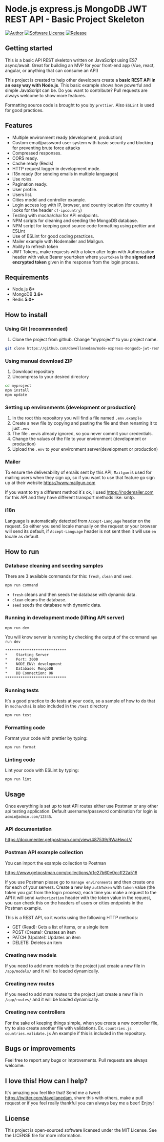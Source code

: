 # Node.js express.js MongoDB JWT REST API - Basic Project Skeleton

[![Author](http://img.shields.io/badge/author-@davellanedam-blue.svg?style=flat-square)](https://twitter.com/davellanedam)
[![Software License](https://img.shields.io/badge/license-MIT-brightgreen.svg?style=flat-square)](https://github.com/davellanedam/node-express-mongodb-jwt-rest-api-skeleton/blob/master/LICENSE)
[![Release](https://img.shields.io/github/release/davellanedam/node-express-mongodb-jwt-rest-api-skeleton.svg?style=flat-square)](https://github.com/davellanedam/node-express-mongodb-jwt-rest-api-skeleton/releases)

## Getting started

This is a basic API REST skeleton written on JavaScript using ES7 async/await. Great for building an MVP for your front-end app (Vue, react, angular, or anything that can consume an API)

This project is created to help other developers create a **basic REST API in an easy way with Node.js**. This basic example shows how powerful and simple JavaScript can be. Do you want to contribute? Pull requests are always welcome to show more features.

Formatting source code is brought to you by `prettier`. Also `ESLint` is used for good practices.

## Features

- Multiple environment ready (development, production)
- Custom email/password user system with basic security and blocking for preventing brute force attacks
- Compressed responses.
- CORS ready.
- Cache ready (Redis)
- HTTP request logger in development mode.
- i18n ready (for sending emails in multiple languages)
- Use roles.
- Pagination ready.
- User profile.
- Users list.
- Cities model and controller example.
- Login access log with IP, browser, and country location (for country it looks for the header `cf-ipcountry`)
- Testing with mocha/chai for API endpoints.
- NPM scripts for cleaning and seeding the MongoDB database.
- NPM script for keeping good source code formatting using prettier and ESLint
- Use of ESLint for good coding practices.
- Mailer example with Nodemailer and Mailgun.
- Ability to refresh token
- JWT Tokens, make requests with a token after login with Authorization header with value Bearer yourtoken where `yourtoken` is the **signed and encrypted token** given in the response from the login process.

## Requirements

- Node.js **8+**
- MongoDB **3.6+**
- Redis **5.0+**

## How to install

### Using Git (recommended)

1. Clone the project from github. Change "myproject" to you project name.

```bash
git clone https://github.com/davellanedam/node-express-mongodb-jwt-rest-api-skeleton.git ./myproject
```

### Using manual download ZIP

1. Download repository
2. Uncompress to your desired directory

```bash
cd myproject
npm install
npm update
```

### Setting up environments (development or production)

1. In the root this repository you will find a file named `.env.example`
2. Create a new file by copying and pasting the file and then renaming it to just `.env`
3. The file `.env`is already ignored, so you never commit your credentials.
4. Change the values of the file to your environment (development or production)
5. Upload the `.env` to your environment server(development or production)

### Mailer

To ensure the deliverability of emails sent by this API, `Mailgun` is used for mailing users when they sign up, so if you want to use that feature go sign up at their website https://www.mailgun.com

If you want to try a different method it´s ok, I used https://nodemailer.com for this API and they have different transport methods like: smtp.

### i18n

Language is automatically detected from `Accept-Language` header on the request. So either you send locale manually on the request or your browser will send its default, if `Accept-Language` header is not sent then it will use `en` locale as default.

## How to run

### Database cleaning and seeding samples

There are 3 available commands for this: `fresh`, `clean` and `seed`.

```bash
npm run command
```

- `fresh` cleans and then seeds the database with dynamic data.
- `clean` cleans the database.
- `seed` seeds the database with dynamic data.

### Running in development mode (lifting API server)

```bash
npm run dev
```

You will know server is running by checking the output of the command `npm run dev`

```bash
****************************
*    Starting Server
*    Port: 3000
*    NODE_ENV: development
*    Database: MongoDB
*    DB Connection: OK
****************************
```

### Running tests

It´s a good practice to do tests at your code, so a sample of how to do that in `mocha/chai` is also included in the `/test` directory

```bash
npm run test
```

### Formatting code

Format your code with prettier by typing:

```bash
npm run format
```

### Linting code

Lint your code with ESLint by typing:

```base
npm run lint
```

## Usage

Once everything is set up to test API routes either use Postman or any other api testing application. Default username/password combination for login is `admin@admin.com/12345`.

### API documentation

https://documenter.getpostman.com/view/487539/RWaHwoLV

### Postman API example collection

You can import the example collection to Postman

https://www.getpostman.com/collections/d1e27b60e0ccff22a516

If you use Postman please go to `manage environments` and then create one for each of your servers. Create a new key `authToken` with `token` value (the token you got from the login process), each time you make a request to the API it will send `Authorization` header with the token value in the request, you can check this on the headers of users or cities endpoints in the Postman example.

This is a REST API, so it works using the following HTTP methods:

- GET (Read): Gets a list of items, or a single item
- POST (Create): Creates an item
- PATCH (Update): Updates an item
- DELETE: Deletes an item

### Creating new models

If you need to add more models to the project just create a new file in `/app/models/` and it will be loaded dynamically.

### Creating new routes

If you need to add more routes to the project just create a new file in `/app/routes/` and it will be loaded dynamically.

### Creating new controllers

For the sake of keeping things simple, when you create a new controller file, try to also create another file with validations. Ex. `countries.js` `countries.validate.js` An example if this is included in the repository.

## Bugs or improvements

Feel free to report any bugs or improvements. Pull requests are always welcome.

## I love this! How can I help?

It´s amazing you feel like that! Send me a tweet https://twitter.com/davellanedam, share this with others, make a pull request or if you feel really thankful you can always buy me a beer! Enjoy!

## License

This project is open-sourced software licensed under the MIT License. See the LICENSE file for more information.
